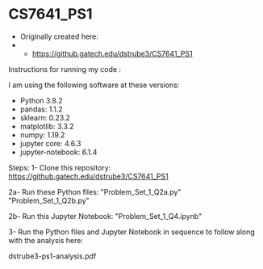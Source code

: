 # CS7641_PS1

* Originally created here:
* * https://github.gatech.edu/dstrube3/CS7641_PS1

Instructions for running my code :

I am using the following software at these versions:
* Python 3.8.2
* pandas: 1.1.2
* sklearn: 0.23.2
* matplotlib: 3.3.2
* numpy: 1.19.2
* jupyter core: 4.6.3
* jupyter-notebook: 6.1.4

Steps:
1- Clone this repository:
https://github.gatech.edu/dstrube3/CS7641_PS1

2a- Run these Python files:
	"Problem_Set_1_Q2a.py" 
	"Problem_Set_1_Q2b.py" 

2b- Run this Jupyter Notebook: 
	"Problem_Set_1_Q4.ipynb" 

3- Run the Python files and Jupyter Notebook in sequence to follow along with the analysis here:

dstrube3-ps1-analysis.pdf